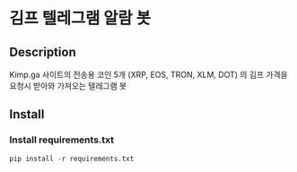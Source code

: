 # 김프 텔레그램 알람 봇
## Description
Kimp.ga 사이트의 전송용 코인 5개 (XRP, EOS, TRON, XLM, DOT) 의 김프 가격을 요청시 받아와 가져오는 텔레그램 봇
## Install

### Install requirements.txt

```python
pip install -r requirements.txt
```

